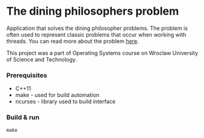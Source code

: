 # The dining philosophers problem

Application that solves the dining philosopher problems. The problem is often used to represent classic problems that occur when working with threads. You can read more about the problem [here](https://en.wikipedia.org/wiki/Dining_philosophers_problem).

This project was a part of Operating Systems course on Wroclaw University of Science and Technology.

### Prerequisites

* C++11 
* make - used for build automation
* ncurses - library used to build interface

### Build & run

```
make
```


